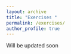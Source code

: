 ```yaml
---
layout: archive
title: "Exercises "
permalink: /exercises/
author_profile: true
---
```


Will be updated soon

